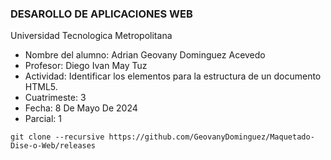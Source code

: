 ### DESAROLLO DE APLICACIONES WEB
<P>
Universidad Tecnologica Metropolitana
</P>

- Nombre del alumno: Adrian Geovany Dominguez Acevedo
- Profesor: Diego Ivan May Tuz
- Actividad:  Identificar los elementos para la estructura de un documento HTML5.
- Cuatrimeste: 3
- Fecha: 8 De Mayo De 2024
- Parcial: 1

```
git clone --recursive https://github.com/GeovanyDominguez/Maquetado-Dise-o-Web/releases

```
